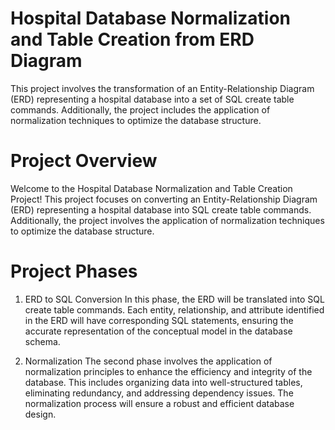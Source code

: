 # Hospital Database Normalization and Table Creation from ERD Diagram
This project involves the transformation of an Entity-Relationship Diagram (ERD) representing a hospital database into a set of SQL create table commands. Additionally, the project includes the application of normalization techniques to optimize the database structure.

# Project Overview
Welcome to the Hospital Database Normalization and Table Creation Project! This project focuses on converting an Entity-Relationship Diagram (ERD) representing a hospital database into SQL create table commands. Additionally, the project involves the application of normalization techniques to optimize the database structure.

# Project Phases
1. ERD to SQL Conversion
In this phase, the ERD will be translated into SQL create table commands. Each entity, relationship, and attribute identified in the ERD will have corresponding SQL statements, ensuring the accurate representation of the conceptual model in the database schema.

2. Normalization
The second phase involves the application of normalization principles to enhance the efficiency and integrity of the database. This includes organizing data into well-structured tables, eliminating redundancy, and addressing dependency issues. The normalization process will ensure a robust and efficient database design.
